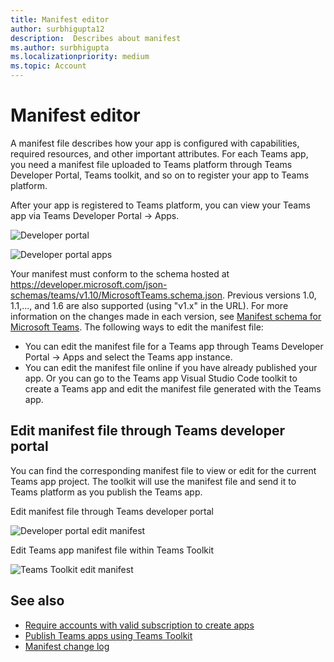 ```yaml
---
title: Manifest editor
author: surbhigupta12
description:  Describes about manifest
ms.author: surbhigupta
ms.localizationpriority: medium
ms.topic: Account
---
```


# Manifest editor

A manifest file describes how your app is configured with capabilities, required resources, and other important attributes. For each Teams app, you need a manifest file uploaded to Teams platform through Teams Developer Portal, Teams toolkit, and so on to register your app to Teams platform.

After your app is registered to Teams platform, you can view your Teams app via Teams Developer Portal -> Apps.

![Developer portal](~/assets/images/tools-and-sdks/developer-portal.png)

![Developer portal apps](~/assets/images/tools-and-sdks/developer-apps-preview.png)

Your manifest must conform to the schema hosted at https://developer.microsoft.com/json-schemas/teams/v1.10/MicrosoftTeams.schema.json. Previous versions 1.0, 1.1,..., and 1.6 are also supported (using "v1.x" in the URL). For more information on the changes made in each version, see [Manifest schema for Microsoft Teams](../resources/schema/manifest-schema.md).
The following ways to edit the manifest file:

* You can edit the manifest file for a Teams app through Teams Developer Portal -> Apps and select the Teams app instance.
* You can edit the manifest file online if you have already published your app. Or you can go to the Teams app Visual Studio Code toolkit to create a Teams app and edit the manifest file generated with the Teams app.

## Edit manifest file through Teams developer portal

 You can find the corresponding manifest file to view or edit for the current Teams app project. The toolkit will use the manifest file and send it to Teams platform as you publish the Teams app.

Edit manifest file through Teams developer portal

 ![Developer portal edit manifest](~/assets/images/tools-and-sdks/dev-portal-edit-manifest.png)

Edit Teams app manifest file within Teams Toolkit

 ![Teams Toolkit edit manifest](~/assets/images/tools-and-sdks/Teams-toolkit-edit-manifest.png)

## See also

* [Require accounts with valid subscription to create apps](teams-toolkit-account.md)
* [Publish Teams apps using Teams Toolkit](teams-toolkit-publish.md)
* [Manifest change log](https://github.com/OfficeDev/microsoft-teams-app-schema/releases)